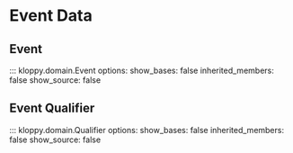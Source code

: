 # Event Data

## Event

::: kloppy.domain.Event
    options:
        show_bases: false
        inherited_members: false
        show_source: false

## Event Qualifier

::: kloppy.domain.Qualifier
    options:
        show_bases: false
        inherited_members: false
        show_source: false
